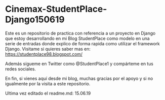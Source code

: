 # Cinemax-StudentPlace-Django150619

Este es un repositorio de practica con referencia a un proyecto en Django que estoy desarrollando en mi Blog StudentPlace como modelo en una serie de entradas donde explico de forma rapida como utilizar el framework Django. Visitame si quieres saber mas en: https://studentplace98.blogspot.com/

Además sígueme en Twitter como @StudentPlace1 y compárteme en tus redes sociales.

En fin, si vienes aquí desde mi blog, muchas gracias por el apoyo y si no igualmente por la visita a este repositorio.



Ultima vez editado el readme.md: 15.06.19